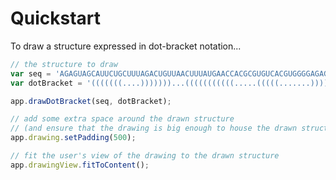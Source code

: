 # Quickstart

To draw a structure expressed in dot-bracket notation...

```typescript
// the structure to draw
var seq = 'AGAGUAGCAUUCUGCUUUAGACUGUUAACUUUAUGAACCACGCGUGUCACGUGGGGAGAGUUAACAGCGCCC';
var dotBracket = '(((((((....)))))))...(((((((((((.....(((((.......)))))..))))))))))).....';

app.drawDotBracket(seq, dotBracket);

// add some extra space around the drawn structure
// (and ensure that the drawing is big enough to house the drawn structure)
app.drawing.setPadding(500);

// fit the user's view of the drawing to the drawn structure
app.drawingView.fitToContent();
```
